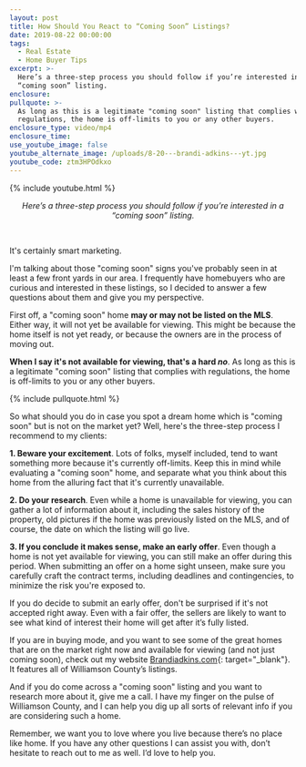 ```yaml
---
layout: post
title: How Should You React to “Coming Soon” Listings?
date: 2019-08-22 00:00:00
tags:
  - Real Estate
  - Home Buyer Tips
excerpt: >-
  Here’s a three-step process you should follow if you’re interested in a
  “coming soon” listing.
enclosure:
pullquote: >-
  As long as this is a legitimate "coming soon" listing that complies with
  regulations, the home is off-limits to you or any other buyers.
enclosure_type: video/mp4
enclosure_time:
use_youtube_image: false
youtube_alternate_image: /uploads/8-20---brandi-adkins---yt.jpg
youtube_code: ztm3HPOdkxo
---
```


{% include youtube.html %}

<center><em>Here&rsquo;s a three-step process you should follow if you&rsquo;re interested in a &ldquo;coming soon&rdquo; listing.</em></center>

&nbsp;

It's certainly smart marketing.

I'm talking about those "coming soon" signs you've probably seen in at least a few front yards in our area. I frequently have homebuyers who are curious and interested in these listings, so I decided to answer a few questions about them and give you my perspective.

First off, a "coming soon" home **may or may not be listed on the MLS**. Either way, it will not yet be available for viewing. This might be because the home itself is not yet ready, or because the owners are in the process of moving out.

**When I say it's not available for viewing, that's a hard *no***. As long as this is a legitimate "coming soon" listing that complies with regulations, the home is off-limits to you or any other buyers.

{% include pullquote.html %}

So what should you do in case you spot a dream home which is "coming soon" but is not on the market yet? Well, here's the three-step process I recommend to my clients:

**1\. Beware your excitement**. Lots of folks, myself included, tend to want something more because it's currently off-limits. Keep this in mind while evaluating a "coming soon" home, and separate what you think about this home from the alluring fact that it's currently unavailable.

**2\. Do your research**. Even while a home is unavailable for viewing, you can gather a lot of information about it, including the sales history of the property, old pictures if the home was previously listed on the MLS, and of course, the date on which the listing will go live.

**3\. If you conclude it makes sense, make an early offer**. Even though a home is not yet available for viewing, you can still make an offer during this period. When submitting an offer on a home sight unseen, make sure you carefully craft the contract terms, including deadlines and contingencies, to minimize the risk you're exposed to.

If you do decide to submit an early offer, don't be surprised if it's not accepted right away. Even with a fair offer, the sellers are likely to want to see what kind of interest their home will get after it’s fully listed.

If you are in buying mode, and you want to see some of the great homes that are on the market right now and available for viewing (and not just coming soon), check out my website [Brandiadkins.com](https://brandiadkins.com/){: target="_blank"}. It features all of Williamson County’s listings.

And if you do come across a "coming soon" listing and you want to research more about it, give me a call. I have my finger on the pulse of Williamson County, and I can help you dig up all sorts of relevant info if you are considering such a home.&nbsp;

Remember, we want you to love where you live because there’s no place like home. If you have any other questions I can assist you with, don’t hesitate to reach out to me as well. I’d love to help you.